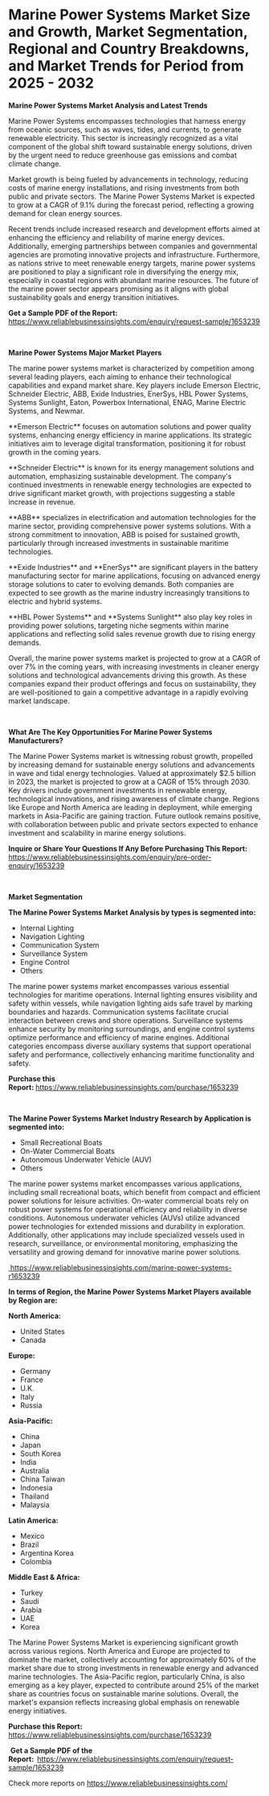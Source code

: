 <p><h1>Marine Power Systems Market Size and Growth, Market Segmentation, Regional and Country Breakdowns, and Market Trends for Period from 2025 -  2032</h1></p><p><strong>Marine Power Systems Market Analysis and Latest Trends</strong></p>
<p><p>Marine Power Systems encompasses technologies that harness energy from oceanic sources, such as waves, tides, and currents, to generate renewable electricity. This sector is increasingly recognized as a vital component of the global shift toward sustainable energy solutions, driven by the urgent need to reduce greenhouse gas emissions and combat climate change. </p><p>Market growth is being fueled by advancements in technology, reducing costs of marine energy installations, and rising investments from both public and private sectors. The Marine Power Systems Market is expected to grow at a CAGR of 9.1% during the forecast period, reflecting a growing demand for clean energy sources. </p><p>Recent trends include increased research and development efforts aimed at enhancing the efficiency and reliability of marine energy devices. Additionally, emerging partnerships between companies and governmental agencies are promoting innovative projects and infrastructure. Furthermore, as nations strive to meet renewable energy targets, marine power systems are positioned to play a significant role in diversifying the energy mix, especially in coastal regions with abundant marine resources. The future of the marine power sector appears promising as it aligns with global sustainability goals and energy transition initiatives.</p></p>
<p><strong>Get a Sample PDF of the Report:&nbsp;</strong> <a href="https://www.reliablebusinessinsights.com/enquiry/request-sample/1653239?utm_campaign=3288&utm_medium=2&utm_source=Github&utm_content=ia&utm_term=05032025&utm_id=marine-power-systems">https://www.reliablebusinessinsights.com/enquiry/request-sample/1653239</a></p>
<p>&nbsp;</p>
<p><strong>Marine Power Systems Major Market Players</strong></p>
<p><p>The marine power systems market is characterized by competition among several leading players, each aiming to enhance their technological capabilities and expand market share. Key players include Emerson Electric, Schneider Electric, ABB, Exide Industries, EnerSys, HBL Power Systems, Systems Sunlight, Eaton, Powerbox International, ENAG, Marine Electric Systems, and Newmar.</p><p>**Emerson Electric** focuses on automation solutions and power quality systems, enhancing energy efficiency in marine applications. Its strategic initiatives aim to leverage digital transformation, positioning it for robust growth in the coming years. </p><p>**Schneider Electric** is known for its energy management solutions and automation, emphasizing sustainable development. The company's continued investments in renewable energy technologies are expected to drive significant market growth, with projections suggesting a stable increase in revenue.</p><p>**ABB** specializes in electrification and automation technologies for the marine sector, providing comprehensive power systems solutions. With a strong commitment to innovation, ABB is poised for sustained growth, particularly through increased investments in sustainable maritime technologies.</p><p>**Exide Industries** and **EnerSys** are significant players in the battery manufacturing sector for marine applications, focusing on advanced energy storage solutions to cater to evolving demands. Both companies are expected to see growth as the marine industry increasingly transitions to electric and hybrid systems.</p><p>**HBL Power Systems** and **Systems Sunlight** also play key roles in providing power solutions, targeting niche segments within marine applications and reflecting solid sales revenue growth due to rising energy demands.</p><p>Overall, the marine power systems market is projected to grow at a CAGR of over 7% in the coming years, with increasing investments in cleaner energy solutions and technological advancements driving this growth. As these companies expand their product offerings and focus on sustainability, they are well-positioned to gain a competitive advantage in a rapidly evolving market landscape.</p></p>
<p>&nbsp;</p>
<p><strong>What Are The Key Opportunities For Marine Power Systems Manufacturers?</strong></p>
<p><p>The Marine Power Systems market is witnessing robust growth, propelled by increasing demand for sustainable energy solutions and advancements in wave and tidal energy technologies. Valued at approximately $2.5 billion in 2023, the market is projected to grow at a CAGR of 15% through 2030. Key drivers include government investments in renewable energy, technological innovations, and rising awareness of climate change. Regions like Europe and North America are leading in deployment, while emerging markets in Asia-Pacific are gaining traction. Future outlook remains positive, with collaboration between public and private sectors expected to enhance investment and scalability in marine energy solutions.</p></p>
<p><strong>Inquire or Share Your Questions If Any Before Purchasing This Report:</strong> <a href="https://www.reliablebusinessinsights.com/enquiry/pre-order-enquiry/1653239?utm_campaign=3288&utm_medium=2&utm_source=Github&utm_content=ia&utm_term=05032025&utm_id=marine-power-systems">https://www.reliablebusinessinsights.com/enquiry/pre-order-enquiry/1653239</a></p>
<p>&nbsp;</p>
<p><strong>Market Segmentation</strong></p>
<p><strong>The Marine Power Systems Market Analysis by types is segmented into:</strong></p>
<p><ul><li>Internal Lighting</li><li>Navigation Lighting</li><li>Communication System</li><li>Surveillance System</li><li>Engine Control</li><li>Others</li></ul></p>
<p><p>The marine power systems market encompasses various essential technologies for maritime operations. Internal lighting ensures visibility and safety within vessels, while navigation lighting aids safe travel by marking boundaries and hazards. Communication systems facilitate crucial interaction between crews and shore operations. Surveillance systems enhance security by monitoring surroundings, and engine control systems optimize performance and efficiency of marine engines. Additional categories encompass diverse auxiliary systems that support operational safety and performance, collectively enhancing maritime functionality and safety.</p></p>
<p><strong>Purchase this Report:&nbsp;</strong><a href="https://www.reliablebusinessinsights.com/purchase/1653239?utm_campaign=3288&utm_medium=2&utm_source=Github&utm_content=ia&utm_term=05032025&utm_id=marine-power-systems">https://www.reliablebusinessinsights.com/purchase/1653239</a></p>
<p>&nbsp;</p>
<p><strong>The Marine Power Systems Market Industry Research by Application is segmented into:</strong></p>
<p><ul><li>Small Recreational Boats</li><li>On-Water Commercial Boats</li><li>Autonomous Underwater Vehicle (AUV)</li><li>Others</li></ul></p>
<p><p>The marine power systems market encompasses various applications, including small recreational boats, which benefit from compact and efficient power solutions for leisure activities. On-water commercial boats rely on robust power systems for operational efficiency and reliability in diverse conditions. Autonomous underwater vehicles (AUVs) utilize advanced power technologies for extended missions and durability in exploration. Additionally, other applications may include specialized vessels used in research, surveillance, or environmental monitoring, emphasizing the versatility and growing demand for innovative marine power solutions.</p></p>
<p><a href="https://www.reliablebusinessinsights.com/marine-power-systems-r1653239?utm_campaign=3288&utm_medium=2&utm_source=Github&utm_content=ia&utm_term=05032025&utm_id=marine-power-systems">&nbsp;https://www.reliablebusinessinsights.com/marine-power-systems-r1653239</a></p>
<p><strong>In terms of Region, the Marine Power Systems Market Players available by Region are:</strong></p>
<p>
    <p> <strong> North America: </strong>
        <ul>
            <li>United States</li>
            <li>Canada</li>
        </ul>
        </p> 
    <p> <strong> Europe: </strong>
        <ul>
            <li>Germany</li>
            <li>France</li>
            <li>U.K.</li>
            <li>Italy</li>
            <li>Russia</li>
        </ul>
        </p> 
    <p> <strong> Asia-Pacific: </strong>
        <ul>
            <li>China</li>
            <li>Japan</li>
            <li>South Korea</li>
            <li>India</li>
            <li>Australia</li>
            <li>China Taiwan</li>
            <li>Indonesia</li>
            <li>Thailand</li>
            <li>Malaysia</li>
        </ul>
        </p> 
    <p> <strong> Latin America: </strong>
        <ul>
            <li>Mexico</li>
            <li>Brazil</li>
            <li>Argentina Korea</li>
            <li>Colombia</li>
        </ul>
        </p> 
    <p> <strong> Middle East & Africa: </strong>
        <ul>
            <li>Turkey</li>
            <li>Saudi</li>
            <li>Arabia</li>
            <li>UAE</li>
            <li>Korea</li>
        </ul>
    </p>
    </p>
<p><p>The Marine Power Systems Market is experiencing significant growth across various regions. North America and Europe are projected to dominate the market, collectively accounting for approximately 60% of the market share due to strong investments in renewable energy and advanced marine technologies. The Asia-Pacific region, particularly China, is also emerging as a key player, expected to contribute around 25% of the market share as countries focus on sustainable marine solutions. Overall, the market's expansion reflects increasing global emphasis on renewable energy initiatives.</p></p>
<p><strong>Purchase this Report: </strong><a href="https://www.reliablebusinessinsights.com/purchase/1653239?utm_campaign=3288&utm_medium=2&utm_source=Github&utm_content=ia&utm_term=05032025&utm_id=marine-power-systems">https://www.reliablebusinessinsights.com/purchase/1653239</a></p>
<p>&nbsp;<strong>Get a Sample PDF of the Report:&nbsp;&nbsp;</strong><a href="https://www.reliablebusinessinsights.com/enquiry/request-sample/1653239?utm_campaign=3288&utm_medium=2&utm_source=Github&utm_content=ia&utm_term=05032025&utm_id=marine-power-systems">https://www.reliablebusinessinsights.com/enquiry/request-sample/1653239</a></p>
<p><strong></strong></p>
<p>Check more reports on <a href="https://www.reliablebusinessinsights.com/?utm_campaign=3288&utm_medium=2&utm_source=Github&utm_content=ia&utm_term=05032025&utm_id=marine-power-systems">https://www.reliablebusinessinsights.com/</a></p>